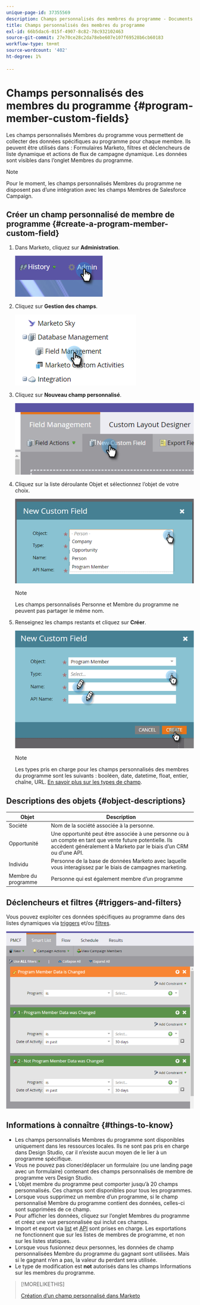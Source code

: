 ```yaml
---
unique-page-id: 37355569
description: Champs personnalisés des membres du programme - Documents Marketo - Documentation du produit
title: Champs personnalisés des membres du programme
exl-id: 66b5dac6-015f-4907-8c82-78c932102463
source-git-commit: 27e70ce28c2da78ebe607e107f69528b6cb60183
workflow-type: tm+mt
source-wordcount: '402'
ht-degree: 1%

---
```


# Champs personnalisés des membres du programme {#program-member-custom-fields}

Les champs personnalisés Membres du programme vous permettent de collecter des données spécifiques au programme pour chaque membre. Ils peuvent être utilisés dans : Formulaires Marketo, filtres et déclencheurs de liste dynamique et actions de flux de campagne dynamique. Les données sont visibles dans l’onglet Membres du programme.

>[!NOTE]
>
>Pour le moment, les champs personnalisés Membres du programme ne disposent pas d’une intégration avec les champs Membres de Salesforce Campaign.

## Créer un champ personnalisé de membre de programme {#create-a-program-member-custom-field}

1. Dans Marketo, cliquez sur **Administration**.

   ![](assets/one.png)

1. Cliquez sur **Gestion des champs**.

   ![](assets/two.png)

1. Cliquez sur **Nouveau champ personnalisé**.

   ![](assets/three.png)

1. Cliquez sur la liste déroulante Objet et sélectionnez l’objet de votre choix.

   ![](assets/four.png)

   >[!NOTE]
   >
   >Les champs personnalisés Personne et Membre du programme ne peuvent pas partager le même nom.

1. Renseignez les champs restants et cliquez sur **Créer**.

   ![](assets/five.png)

   >[!NOTE]
   >
   >Les types pris en charge pour les champs personnalisés des membres du programme sont les suivants : booléen, date, datetime, float, entier, chaîne, URL. [En savoir plus sur les types de champ](/help/marketo/product-docs/administration/field-management/custom-field-type-glossary.md).

## Descriptions des objets {#object-descriptions}

| Objet | Description |
|---|---|
| Société | Nom de la société associée à la personne. |
| Opportunité | Une opportunité peut être associée à une personne ou à un compte en tant que vente future potentielle. Ils accèdent généralement à Marketo par le biais d’un CRM ou d’une API. |
| Individu | Personne de la base de données Marketo avec laquelle vous interagissez par le biais de campagnes marketing. |
| Membre du programme | Personne qui est également membre d’un programme |

## Déclencheurs et filtres {#triggers-and-filters}

Vous pouvez exploiter ces données spécifiques au programme dans des listes dynamiques via [triggers](/help/marketo/product-docs/core-marketo-concepts/smart-campaigns/creating-a-smart-campaign/define-smart-list-for-smart-campaign-trigger.md) et/ou [filtres](/help/marketo/product-docs/core-marketo-concepts/smart-lists-and-static-lists/creating-a-smart-list/find-and-add-filters-to-a-smart-list.md).

![](assets/six.png)

## Informations à connaître {#things-to-know}

* Les champs personnalisés Membres du programme sont disponibles uniquement dans les ressources locales. Ils ne sont pas pris en charge dans Design Studio, car il n’existe aucun moyen de le lier à un programme spécifique.
* Vous ne pouvez pas cloner/déplacer un formulaire (ou une landing page avec un formulaire) contenant des champs personnalisés de membre de programme vers Design Studio.
* L’objet membre du programme peut comporter jusqu’à 20 champs personnalisés. Ces champs sont disponibles pour tous les programmes.
* Lorsque vous supprimez un membre d’un programme, si le champ personnalisé Membre du programme contient des données, celles-ci sont supprimées de ce champ.
* Pour afficher les données, cliquez sur l’onglet Membres du programme et créez une vue personnalisée qui inclut ces champs.
* Import et export via [list](/help/marketo/getting-started/quick-wins/import-a-list-of-people.md) et [API](https://developers.marketo.com/) sont prises en charge. Les exportations ne fonctionnent que sur les listes de membres de programme, et non sur les listes statiques.
* Lorsque vous fusionnez deux personnes, les données de champ personnalisées Membre du programme du gagnant sont utilisées. Mais si le gagnant n’en a pas, la valeur du perdant sera utilisée.
* Le type de modification est **not** autorisés dans les champs Informations sur les membres du programme.

>[!MORELIKETHIS]
>
>[Création d’un champ personnalisé dans Marketo](/help/marketo/product-docs/administration/field-management/create-a-custom-field-in-marketo.md)
